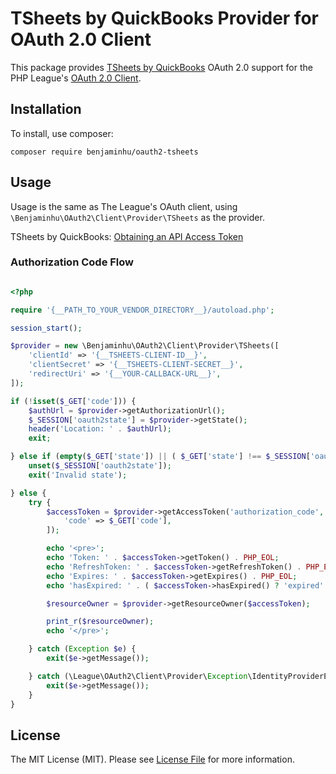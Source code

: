 # TSheets by QuickBooks Provider for OAuth 2.0 Client

This package provides [TSheets by QuickBooks](https://tsheetsteam.github.io/api_docs/) OAuth 2.0 support for the PHP League's [OAuth 2.0 Client](https://github.com/thephpleague/oauth2-client).

## Installation

To install, use composer:

```
composer require benjaminhu/oauth2-tsheets
```
## Usage

Usage is the same as The League's OAuth client, using `\Benjaminhu\OAuth2\Client\Provider\TSheets` as the provider.

TSheets by QuickBooks: [Obtaining an API Access Token](https://tsheetsteam.github.io/api_docs/?php#obtaining-an-api-access-token)

### Authorization Code Flow

```php

<?php

require '{__PATH_TO_YOUR_VENDOR_DIRECTORY__}/autoload.php';

session_start();

$provider = new \Benjaminhu\OAuth2\Client\Provider\TSheets([
	'clientId' => '{__TSHEETS-CLIENT-ID__}',
	'clientSecret' => '{__TSHEETS-CLIENT-SECRET__}',
	'redirectUri' => '{__YOUR-CALLBACK-URL__}',
]);

if (!isset($_GET['code'])) {
	$authUrl = $provider->getAuthorizationUrl();
	$_SESSION['oauth2state'] = $provider->getState();
	header('Location: ' . $authUrl);
	exit;

} else if (empty($_GET['state']) || ( $_GET['state'] !== $_SESSION['oauth2state'] )) {
	unset($_SESSION['oauth2state']);
	exit('Invalid state');

} else {
	try {
		$accessToken = $provider->getAccessToken('authorization_code', [
			'code' => $_GET['code'],
		]);

		echo '<pre>';
		echo 'Token: ' . $accessToken->getToken() . PHP_EOL;
		echo 'RefreshToken: ' . $accessToken->getRefreshToken() . PHP_EOL;
		echo 'Expires: ' . $accessToken->getExpires() . PHP_EOL;
		echo 'hasExpired: ' . ( $accessToken->hasExpired() ? 'expired' : 'not expired' ) . PHP_EOL;

		$resourceOwner = $provider->getResourceOwner($accessToken);

		print_r($resourceOwner);
		echo '</pre>';

	} catch (Exception $e) {
		exit($e->getMessage());

	} catch (\League\OAuth2\Client\Provider\Exception\IdentityProviderException $e) {
		exit($e->getMessage());
	}
}

```

## License

The MIT License (MIT). Please see [License File](https://github.com/Benjaminhu/oauth2-tsheets/blob/master/LICENSE) for more information.
